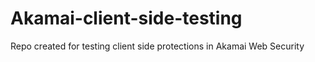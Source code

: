 # Akamai-client-side-testing
Repo created for testing client side protections in Akamai Web Security
